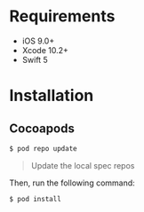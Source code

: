 # Requirements

- iOS 9.0+
- Xcode 10.2+
- Swift 5

# Installation

## Cocoapods

```bash
$ pod repo update
```
> Update the local spec repos

Then, run the following command:

```bash
$ pod install
```